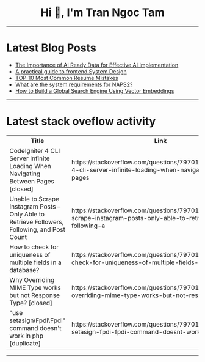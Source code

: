 <h1 align="center">Hi 👋, I'm Tran Ngoc Tam</h1>

---

# Latest Blog Posts 
<!-- BLOG-POST-LIST:START -->
- [The Importance of AI Ready Data for Effective AI Implementation](https://dev.to/kapusto/the-importance-of-ai-ready-data-for-effective-ai-implementation-24im)
- [A practical guide to frontend System Design](https://dev.to/fahimulhaq/a-practical-guide-to-frontend-system-design-fnb)
- [TOP-10 Most Common Resume Mistakes](https://dev.to/remoteteamleadership/top-10-most-common-resume-mistakes-1bkk)
- [What are the system requirements for NAPS2?](https://dev.to/naps2/what-are-the-system-requirements-for-naps2-38i1)
- [How to Build a Global Search Engine Using Vector Embeddings](https://dev.to/francis_chidoziem/how-to-build-a-global-search-engine-using-vector-embeddings-1cbc)
<!-- BLOG-POST-LIST:END -->

---

# Latest stack oveflow activity
<table>
  <tr><th>Title</th><th>Link</th></tr>
  <!-- STACKOVERFLOW:START --><tr><td>CodeIgniter 4 CLI Server Infinite Loading When Navigating Between Pages [closed]</td><td>https://stackoverflow.com/questions/79701649/codeigniter-4-cli-server-infinite-loading-when-navigating-between-pages</td></tr><tr><td>Unable to Scrape Instagram Posts – Only Able to Retrieve Followers, Following, and Post Count</td><td>https://stackoverflow.com/questions/79701642/unable-to-scrape-instagram-posts-only-able-to-retrieve-followers-following-a</td></tr><tr><td>How to check for uniqueness of multiple fields in a database?</td><td>https://stackoverflow.com/questions/79701625/how-to-check-for-uniqueness-of-multiple-fields-in-a-database</td></tr><tr><td>Why Overriding MIME Type works but not Response Type? [closed]</td><td>https://stackoverflow.com/questions/79701616/why-overriding-mime-type-works-but-not-response-type</td></tr><tr><td>&quot;use setasign\Fpdi\Fpdi&quot; command doesn&#39;t work in php [duplicate]</td><td>https://stackoverflow.com/questions/79701517/use-setasign-fpdi-fpdi-command-doesnt-work-in-php</td></tr><!-- STACKOVERFLOW:END -->
</table>

---


